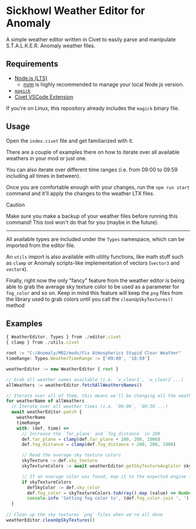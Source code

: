 # Sickhowl Weather Editor for Anomaly

A simple weather editor written in Civet to easily parse and manipulate S.T.A.L.K.E.R. Anomaly weather files.

## Requirements

- [Node.js (LTS)](https://nodejs.org/en)
  - [nvm](https://github.com/nvm-sh/nvm) is highly recommended to manage your local Node.js version.
- [`magick`](https://imagemagick.org/script/download.php#:~:text=an%20iOS%20application.-,Windows%20Binary%20Release,-ImageMagick%20runs%20on)
- [Civet VSCode Extension](https://civet.dev/integrations#vscode)

If you're on Linux, this repository already includes the `magick` binary file.

## Usage

Open the `index.civet` file and get familiarized with it.

There are a couple of examples there on how to iterate over all available weathers in your mod or just one.

You can also iterate over different time ranges (i.e. from 09:00 to 09:59 including all times in between).

Once you are comfortable enough with your changes, run the `npm run start` command and it'll apply the changes to the weather LTX files.

> [!CAUTION]
> Make sure you make a backup of your weather files before running this command!
> This tool won't do that for you (maybe in the future).

---

All available types are included under the `Types` namespace, which can be imported from the editor file.

An `utils` import is also available with utility functions, like math stuff such as `clamp` or Anomaly scripts-like implementation of vectors (`vector3` and `vector4`).

Finally, right now the only "fancy" feature from the weather editor is being able to grab the average sky texture color to be used as a parameter for `fog_color` and so on. Keep in mind this feature will keep the `png` files from the library used to grab colors until you call the `cleanUpSkyTextures()` method

## Examples

```ts
{ WeatherEditor, Types } from ./editor.civet
{ clamp } from ./utils.civet

root := "C:/Anomaly/MO2/mods/Fix Atmospherics Stupid Clear Weather"
timeRange: Types.WeatherTimeRange := ['09:00', '18:59']

weatherEditor := new WeatherEditor { root }

// Grab all weather names available (i.e. `w_clear1`, `w_clear2`...)
allWeathers := weatherEditor.fetchAllWeathersNames()

// Iterate over all of them, this means we'll be changing all the weather files
for weatherName of allWeathers
  // Iterate over all weather times (i.e. `00:00`, `00:30`...)
  await weatherEditor.patch {
    weatherName
    timeRange
    with: (def, time) =>
      // Increase the `far_plane` and `fog_distance` in 200
      def.far_plane = clamp(def.far_plane + 200, 200, 1000)
      def.fog_distance = clamp(def.fog_distance + 200, 200, 1000)

      // Read the average sky texture colors
      skyTexture := def.sky_texture
      skyTextureColors := await weatherEditor.getSkyTextureAvgColor skyTexture

      // If an average color was found, map it to the expected engine format and used them as the `fog_color`
      if skyTextureColors
        defSkyColor := def.sky_color
        def.fog_color = skyTextureColors.toArray().map (value) => Number(Math.max(0.01, value - 0.1).toFixed(2))
        console.info 'Setting fog color to', (def.fog_color.join ', '), 'for', skyTexture
  }
  
// Clean up the sky textures `png` files when we're all done
weatherEditor.cleanUpSkyTextures()
```

